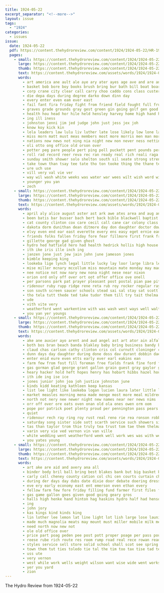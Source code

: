 ```yaml
---
title: 1924-05-22
excerpt_separator: "<!--more-->"
layout: issue
tags:
  - "1924"
categories:
  - issues
issue:
  date: 1924-05-22
  pdf: https://content.thehydroreview.com/content/1924/1924-05-22/HR-1924-05-22.pdf
  pages:
    - small: https://content.thehydroreview.com/content/1924/1924-05-22/small/HR-1924-05-22-01.jpg
      large: https://content.thehydroreview.com/content/1924/1924-05-22/large/HR-1924-05-22-01.jpg
      thumb: https://content.thehydroreview.com/content/1924/1924-05-22/thumbnails/HR-1924-05-22-01.jpg
      text: https://content.thehydroreview.com/assets/words/1924/1924-05-22/HR-1924-05-22-01.txt
      words:
        - art america ane ault ale aye ary ater ayes age ave and are angell all adkins auge aly
        - basket bob bore boy books brush bring bur bath bill boat board bel both been bey bot billings buen bandy baby blakley buck brought big behe ben bills but battle business
        - corp crane city clear call carry choo caddo cons class custer come cheap columbia clinton close common carl calta cover car comp con count
        - die depa days during degree darko down dinn day
        - every enter even eam ever east
        - fail fant fira friday fight from friend field fought full frum foe fon faye fort fay for fred fulton fine felton frida free flynn
        - graves grade grounds gray gest green gin going golf gen good
        - health hou head hor hile held hensley harvey home high hand hitter house hey harried hall her homes heh honor hope has harry henke hives him hydro hirt homa
        - ing ill iness
        - johnston jenni jim jed judge john just jess jex joh
        - know koy kick kin
        - lela leaders law lulu liv luther late lose likely low lone last lightning lie lucile learned lit lor little light live lege landis lather labo living
        - miss morn matt must meas members most more morris men man mortis ming mickey mur music marley measles mon may mer
        - nations now news not ning nia night new non never ness netting near neal nigh
        - oli otto ong office old orson over
        - potter peg pare people pert ping poll puckett pent pounds person per peal part pee pie pope princess pool pies pale place
        - roll rad record reer reva rec ran ready real rich reali raga rese radio round rial rutherford rom reading rounds rough ris
        - sunday smith shower solo shelton south sil seate strong strength safe sae screen seen song subject sori sun seu sport smet she see shor say seme shall still spring sor small school sie sells seal saturday seats struck state soon sum sos schools sen set summer sunda said states
        - take town than tsay tee tate tho ton tooke thing the thane teale tall talk tan texas taken tesla taylor them then trom tite
        - ure uch use
        - vill very val vie ver
        - way wil wash white weeks was water war wees wilt wish word wise wig winter wall well ways wes week with will win wile world
        - younger you yan
        - zech
    - small: https://content.thehydroreview.com/content/1924/1924-05-22/small/HR-1924-05-22-02.jpg
      large: https://content.thehydroreview.com/content/1924/1924-05-22/large/HR-1924-05-22-02.jpg
      thumb: https://content.thehydroreview.com/content/1924/1924-05-22/thumbnails/HR-1924-05-22-02.jpg
      text: https://content.thehydroreview.com/assets/words/1924/1924-05-22/HR-1924-05-22-02.txt
      words:
        - april aly alice august aster ast ark awe ates area and aug anne anke agent ante are all arp ault alles able ara acre aul
        - been batis bar busser bach bert back bible blackwell baptist beckett boone broadway bank britton bout braly best bray both brame bone baysinger barks barley baby bree burkhalter but ber bro bolen baith brother billion bay
        - cat county clinton cox care cecil call cane car colony class con clyde cam coupe church clerk coda caddo custer clauss claud card cashier city company cha colon cost copeland
        - dakota dorm dunithan dean ditmore day don daughter doctor dows dick door dorothy dinner delay deal dale dockery
        - elvy even end ear east everette every ens easy eget ernie ean ever
        - friends folks fallen friday fore fear fillmore first frank fry fly ford from fost few far fron felton fick for firm
        - gillette george gad given ghost
        - hydro hed hatfield hero had health hedrick hollis high house holding haris her hoy har hastings home held herndon hamilton howard has
        - ith ike iris ille inch ing
        - janzen jone just jew jain john june jameson jones
        - kimble keeping king
        - lookeba lige lynch legal little lucky lay loor large libra left lot last list long loud
        - mise miller mcnary mccollum miss mountain mate monday may made menary mound morning monica market miles money mineral man most mae must mono marvis manne morn many
        - nee notice not now nary new nona night nese near nixon
        - orion ord only off over ort oot offer office ove onell
        - per parsons park pat prayer pleasant post postal pian pae pitzer price prim pla pare pastor perfect plant phi present public pie
        - ridenour ruby rupp ridge rene reta rub roy rocker regular ray reber rate reno rey
        - son south screen saucer schools stead sai sal stay sat scott saturday sey sir store stamp smith second sad sen such sons set say sheriff sunday simmons sun soe sane save stent sturdy service soi school soby sis sister sperry self
        - tho tela tutt thede ted take tudor them till try tait thelma the tee tighe tine
        - ude
        - vith vite very
        - weatherford went warkentine with was wash west ways well walt wire water way wee wife week william watch williams work will warker
        - you yan yer youngs
    - small: https://content.thehydroreview.com/content/1924/1924-05-22/small/HR-1924-05-22-03.jpg
      large: https://content.thehydroreview.com/content/1924/1924-05-22/large/HR-1924-05-22-03.jpg
      thumb: https://content.thehydroreview.com/content/1924/1924-05-22/thumbnails/HR-1924-05-22-03.jpg
      text: https://content.thehydroreview.com/assets/words/1924/1924-05-22/HR-1924-05-22-03.txt
      words:
        - ake ane auxier ayo arent and aud angel ast art ator ain alfalfa all ater alexander agent albert ault appleman ana aver addison aby age are able
        - both bos bran beach banda blakley baby bring business bandy brother boc been buckmaster brief biddy brought boy belle barnard black boor bas broxton busi burkhalter bill board boschert bane beavers beer best bolli butler bie beeman bride
        - claud chas carlson cathy clinton cris col curnutt cloninger class crawford came cody covington call cake caddo company coates carl con corn city clowdis
        - dunn days day daughter during done doss dav durant dobbin dae dan dear dunlap ditmore della dinner
        - enter enid eure even etts early ever earl eakins ean
        - farm few from fost fill foreman free fields frank fine ford fos fail first frits for frances fitz fritz fie fate fitzer friday former frost friends fin
        - gas gorman glad george grant gallon grain guest gray gaylor german griffin gall greeson gift geen grace good
        - heary hacker hold heft hopes henry has hobart hibbs hazel hour holding hess hattie haneline herb henke halls her how huss hardware hydro hulls hope horr home hatfield high hie had hume
        - ith ide ing ise ice
        - jones junior john joa joh justice johnston june
        - kinds kidd keating kathleen keep kansas
        - list lee light like lookeba logan lucien laura later little lasater last lake left line lias leveque
        - market measles morning mena made menge most more meal mildred mest mord mary monday means mery may moni man myrick monn million miss mise mark mol members merry mang moore mccoy marland
        - north not nery nee newer night new names near ner news nims
        - orr off over ore oats oven onan old ola ones owen orm oom
        - pope por patrick poet plenty proud per pennington pass pears potter pany part princess present park port pitcher place
        - quiet
        - ridenour rech ray ring roy rust real reno rie rea ronson robbins ramsier reed rosa
        - saturday song sister side sott scarth service such showers sines soto store standard staples steffens sales sor sae seto silver short seer session show sante stroke sam soni supper son special sick sette sieman see school shorts sunday sare station she
        - tas than taylor trom thie truly tea trust tom tae them thelma tha texas trip tax tobe ten tome the tito try tinto
        - varin very vie ved vernon vin van ville
        - white wedding went weatherford week well work wes was with wedderburn winner way wright walter wit wayne wale water want wate wane wyatt woodruff watler withers ware wilson while weeks west wee will
        - you yates young
    - small: https://content.thehydroreview.com/content/1924/1924-05-22/small/HR-1924-05-22-04.jpg
      large: https://content.thehydroreview.com/content/1924/1924-05-22/large/HR-1924-05-22-04.jpg
      thumb: https://content.thehydroreview.com/content/1924/1924-05-22/thumbnails/HR-1924-05-22-04.jpg
      text: https://content.thehydroreview.com/assets/words/1924/1924-05-22/HR-1924-05-22-04.txt
      words:
        - art ake are aid and avery ana all
        - binder body bril ball bring best blakes bank but big basket brought business both box buy better bradly
        - carly call cheney county cation col chi cen courts curtain chie corn come chante company chronic carry can chant caddo cheap certain
        - during der days day dubs date dixie door debate doering dress dents
        - eve ery early economy east ent emerson even ethan every
        - fellow farm few fore friday filling fund farmer first files for from fall frock foot fresh froom fisk famous
        - gas game gallon goes given good going geary gros
        - halls high henke hand hinton hag haskins hydro half had henson house handing hume how honor hardy
        - ing
        - john jory
        - kas kings kind kinds king
        - lin lother lee lemon lat line light lot lish large lose launi les last lies live low lie
        - made much magnolia meats may mount must miller mobile milk mere miss
        - need north now new not
        - ole old office over
        - price part poag peden pee post pott proper poage per pass pounds
        - reese rube rich route res room rump road real rece rowan ready rest
        - styles service sell store solid school shall scot see spring small supply shape size shown season star sale said seed such step saeed study street state side schools silk special seams sewing sal subject sali seems
        - town them tut ties toledo tie tal the tim too tax tise tad team triplet
        - uss ute
        - very vernon
        - west while work wells weight wilson want wise wide went works way with weatherford world was wil will well wheat wren
        - yer you yard
        - zion
---
```


The Hydro Review from 1924-05-22

<!--more-->

